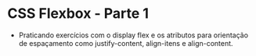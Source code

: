 # CSS Flexbox - Parte 1

- Praticando exercícios com o display flex e os atributos para orientação de espaçamento como justify-content, align-itens e align-content.